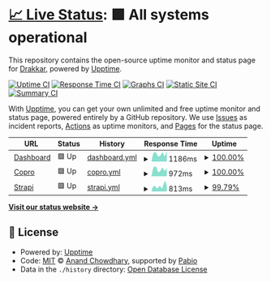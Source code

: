 # [📈 Live Status](https://drakkr-team.github.io/igere-uptime): <!--live status--> **🟩 All systems operational**

This repository contains the open-source uptime monitor and status page for [Drakkar](drakkar.io), powered by [Upptime](https://github.com/upptime/upptime).

[![Uptime CI](https://github.com/drakkr-team/igere-uptime/workflows/Uptime%20CI/badge.svg)](https://github.com/drakkr-team/igere-uptime/actions?query=workflow%3A%22Uptime+CI%22)
[![Response Time CI](https://github.com/drakkr-team/igere-uptime/workflows/Response%20Time%20CI/badge.svg)](https://github.com/drakkr-team/igere-uptime/actions?query=workflow%3A%22Response+Time+CI%22)
[![Graphs CI](https://github.com/drakkr-team/igere-uptime/workflows/Graphs%20CI/badge.svg)](https://github.com/drakkr-team/igere-uptime/actions?query=workflow%3A%22Graphs+CI%22)
[![Static Site CI](https://github.com/drakkr-team/igere-uptime/workflows/Static%20Site%20CI/badge.svg)](https://github.com/drakkr-team/igere-uptime/actions?query=workflow%3A%22Static+Site+CI%22)
[![Summary CI](https://github.com/drakkr-team/igere-uptime/workflows/Summary%20CI/badge.svg)](https://github.com/drakkr-team/igere-uptime/actions?query=workflow%3A%22Summary+CI%22)

With [Upptime](https://upptime.js.org), you can get your own unlimited and free uptime monitor and status page, powered entirely by a GitHub repository. We use [Issues](https://github.com/drakkr-team/igere-uptime/issues) as incident reports, [Actions](https://github.com/drakkr-team/igere-uptime/actions) as uptime monitors, and [Pages](https://drakkr-team.github.io/igere-uptime) for the status page.

<!--start: status pages-->
<!-- This summary is generated by Upptime (https://github.com/upptime/upptime) -->
<!-- Do not edit this manually, your changes will be overwritten -->
<!-- prettier-ignore -->
| URL | Status | History | Response Time | Uptime |
| --- | ------ | ------- | ------------- | ------ |
| <img alt="" src="https://icons.duckduckgo.com/ip3/admin.igere.ch.ico" height="13"> [Dashboard](https://admin.igere.ch) | 🟩 Up | [dashboard.yml](https://github.com/drakkr-team/igere-uptime/commits/HEAD/history/dashboard.yml) | <details><summary><img alt="Response time graph" src="./graphs/dashboard/response-time-week.png" height="20"> 1186ms</summary><br><a href="https://drakkr-team.github.io/igere-uptime/history/dashboard"><img alt="Response time 884" src="https://img.shields.io/endpoint?url=https%3A%2F%2Fraw.githubusercontent.com%2Fdrakkr-team%2Figere-uptime%2FHEAD%2Fapi%2Fdashboard%2Fresponse-time.json"></a><br><a href="https://drakkr-team.github.io/igere-uptime/history/dashboard"><img alt="24-hour response time 1585" src="https://img.shields.io/endpoint?url=https%3A%2F%2Fraw.githubusercontent.com%2Fdrakkr-team%2Figere-uptime%2FHEAD%2Fapi%2Fdashboard%2Fresponse-time-day.json"></a><br><a href="https://drakkr-team.github.io/igere-uptime/history/dashboard"><img alt="7-day response time 1186" src="https://img.shields.io/endpoint?url=https%3A%2F%2Fraw.githubusercontent.com%2Fdrakkr-team%2Figere-uptime%2FHEAD%2Fapi%2Fdashboard%2Fresponse-time-week.json"></a><br><a href="https://drakkr-team.github.io/igere-uptime/history/dashboard"><img alt="30-day response time 964" src="https://img.shields.io/endpoint?url=https%3A%2F%2Fraw.githubusercontent.com%2Fdrakkr-team%2Figere-uptime%2FHEAD%2Fapi%2Fdashboard%2Fresponse-time-month.json"></a><br><a href="https://drakkr-team.github.io/igere-uptime/history/dashboard"><img alt="1-year response time 884" src="https://img.shields.io/endpoint?url=https%3A%2F%2Fraw.githubusercontent.com%2Fdrakkr-team%2Figere-uptime%2FHEAD%2Fapi%2Fdashboard%2Fresponse-time-year.json"></a></details> | <details><summary><a href="https://drakkr-team.github.io/igere-uptime/history/dashboard">100.00%</a></summary><a href="https://drakkr-team.github.io/igere-uptime/history/dashboard"><img alt="All-time uptime 99.07%" src="https://img.shields.io/endpoint?url=https%3A%2F%2Fraw.githubusercontent.com%2Fdrakkr-team%2Figere-uptime%2FHEAD%2Fapi%2Fdashboard%2Fuptime.json"></a><br><a href="https://drakkr-team.github.io/igere-uptime/history/dashboard"><img alt="24-hour uptime 100.00%" src="https://img.shields.io/endpoint?url=https%3A%2F%2Fraw.githubusercontent.com%2Fdrakkr-team%2Figere-uptime%2FHEAD%2Fapi%2Fdashboard%2Fuptime-day.json"></a><br><a href="https://drakkr-team.github.io/igere-uptime/history/dashboard"><img alt="7-day uptime 100.00%" src="https://img.shields.io/endpoint?url=https%3A%2F%2Fraw.githubusercontent.com%2Fdrakkr-team%2Figere-uptime%2FHEAD%2Fapi%2Fdashboard%2Fuptime-week.json"></a><br><a href="https://drakkr-team.github.io/igere-uptime/history/dashboard"><img alt="30-day uptime 99.34%" src="https://img.shields.io/endpoint?url=https%3A%2F%2Fraw.githubusercontent.com%2Fdrakkr-team%2Figere-uptime%2FHEAD%2Fapi%2Fdashboard%2Fuptime-month.json"></a><br><a href="https://drakkr-team.github.io/igere-uptime/history/dashboard"><img alt="1-year uptime 99.07%" src="https://img.shields.io/endpoint?url=https%3A%2F%2Fraw.githubusercontent.com%2Fdrakkr-team%2Figere-uptime%2FHEAD%2Fapi%2Fdashboard%2Fuptime-year.json"></a></details>
| <img alt="" src="https://icons.duckduckgo.com/ip3/app.igere.ch.ico" height="13"> [Copro](https://app.igere.ch) | 🟩 Up | [copro.yml](https://github.com/drakkr-team/igere-uptime/commits/HEAD/history/copro.yml) | <details><summary><img alt="Response time graph" src="./graphs/copro/response-time-week.png" height="20"> 972ms</summary><br><a href="https://drakkr-team.github.io/igere-uptime/history/copro"><img alt="Response time 943" src="https://img.shields.io/endpoint?url=https%3A%2F%2Fraw.githubusercontent.com%2Fdrakkr-team%2Figere-uptime%2FHEAD%2Fapi%2Fcopro%2Fresponse-time.json"></a><br><a href="https://drakkr-team.github.io/igere-uptime/history/copro"><img alt="24-hour response time 1117" src="https://img.shields.io/endpoint?url=https%3A%2F%2Fraw.githubusercontent.com%2Fdrakkr-team%2Figere-uptime%2FHEAD%2Fapi%2Fcopro%2Fresponse-time-day.json"></a><br><a href="https://drakkr-team.github.io/igere-uptime/history/copro"><img alt="7-day response time 972" src="https://img.shields.io/endpoint?url=https%3A%2F%2Fraw.githubusercontent.com%2Fdrakkr-team%2Figere-uptime%2FHEAD%2Fapi%2Fcopro%2Fresponse-time-week.json"></a><br><a href="https://drakkr-team.github.io/igere-uptime/history/copro"><img alt="30-day response time 955" src="https://img.shields.io/endpoint?url=https%3A%2F%2Fraw.githubusercontent.com%2Fdrakkr-team%2Figere-uptime%2FHEAD%2Fapi%2Fcopro%2Fresponse-time-month.json"></a><br><a href="https://drakkr-team.github.io/igere-uptime/history/copro"><img alt="1-year response time 943" src="https://img.shields.io/endpoint?url=https%3A%2F%2Fraw.githubusercontent.com%2Fdrakkr-team%2Figere-uptime%2FHEAD%2Fapi%2Fcopro%2Fresponse-time-year.json"></a></details> | <details><summary><a href="https://drakkr-team.github.io/igere-uptime/history/copro">100.00%</a></summary><a href="https://drakkr-team.github.io/igere-uptime/history/copro"><img alt="All-time uptime 99.07%" src="https://img.shields.io/endpoint?url=https%3A%2F%2Fraw.githubusercontent.com%2Fdrakkr-team%2Figere-uptime%2FHEAD%2Fapi%2Fcopro%2Fuptime.json"></a><br><a href="https://drakkr-team.github.io/igere-uptime/history/copro"><img alt="24-hour uptime 100.00%" src="https://img.shields.io/endpoint?url=https%3A%2F%2Fraw.githubusercontent.com%2Fdrakkr-team%2Figere-uptime%2FHEAD%2Fapi%2Fcopro%2Fuptime-day.json"></a><br><a href="https://drakkr-team.github.io/igere-uptime/history/copro"><img alt="7-day uptime 100.00%" src="https://img.shields.io/endpoint?url=https%3A%2F%2Fraw.githubusercontent.com%2Fdrakkr-team%2Figere-uptime%2FHEAD%2Fapi%2Fcopro%2Fuptime-week.json"></a><br><a href="https://drakkr-team.github.io/igere-uptime/history/copro"><img alt="30-day uptime 99.34%" src="https://img.shields.io/endpoint?url=https%3A%2F%2Fraw.githubusercontent.com%2Fdrakkr-team%2Figere-uptime%2FHEAD%2Fapi%2Fcopro%2Fuptime-month.json"></a><br><a href="https://drakkr-team.github.io/igere-uptime/history/copro"><img alt="1-year uptime 99.07%" src="https://img.shields.io/endpoint?url=https%3A%2F%2Fraw.githubusercontent.com%2Fdrakkr-team%2Figere-uptime%2FHEAD%2Fapi%2Fcopro%2Fuptime-year.json"></a></details>
| <img alt="" src="https://icons.duckduckgo.com/ip3/strapi.igere.ch.ico" height="13"> [Strapi](https://strapi.igere.ch) | 🟩 Up | [strapi.yml](https://github.com/drakkr-team/igere-uptime/commits/HEAD/history/strapi.yml) | <details><summary><img alt="Response time graph" src="./graphs/strapi/response-time-week.png" height="20"> 813ms</summary><br><a href="https://drakkr-team.github.io/igere-uptime/history/strapi"><img alt="Response time 719" src="https://img.shields.io/endpoint?url=https%3A%2F%2Fraw.githubusercontent.com%2Fdrakkr-team%2Figere-uptime%2FHEAD%2Fapi%2Fstrapi%2Fresponse-time.json"></a><br><a href="https://drakkr-team.github.io/igere-uptime/history/strapi"><img alt="24-hour response time 1117" src="https://img.shields.io/endpoint?url=https%3A%2F%2Fraw.githubusercontent.com%2Fdrakkr-team%2Figere-uptime%2FHEAD%2Fapi%2Fstrapi%2Fresponse-time-day.json"></a><br><a href="https://drakkr-team.github.io/igere-uptime/history/strapi"><img alt="7-day response time 813" src="https://img.shields.io/endpoint?url=https%3A%2F%2Fraw.githubusercontent.com%2Fdrakkr-team%2Figere-uptime%2FHEAD%2Fapi%2Fstrapi%2Fresponse-time-week.json"></a><br><a href="https://drakkr-team.github.io/igere-uptime/history/strapi"><img alt="30-day response time 788" src="https://img.shields.io/endpoint?url=https%3A%2F%2Fraw.githubusercontent.com%2Fdrakkr-team%2Figere-uptime%2FHEAD%2Fapi%2Fstrapi%2Fresponse-time-month.json"></a><br><a href="https://drakkr-team.github.io/igere-uptime/history/strapi"><img alt="1-year response time 719" src="https://img.shields.io/endpoint?url=https%3A%2F%2Fraw.githubusercontent.com%2Fdrakkr-team%2Figere-uptime%2FHEAD%2Fapi%2Fstrapi%2Fresponse-time-year.json"></a></details> | <details><summary><a href="https://drakkr-team.github.io/igere-uptime/history/strapi">99.79%</a></summary><a href="https://drakkr-team.github.io/igere-uptime/history/strapi"><img alt="All-time uptime 99.05%" src="https://img.shields.io/endpoint?url=https%3A%2F%2Fraw.githubusercontent.com%2Fdrakkr-team%2Figere-uptime%2FHEAD%2Fapi%2Fstrapi%2Fuptime.json"></a><br><a href="https://drakkr-team.github.io/igere-uptime/history/strapi"><img alt="24-hour uptime 98.54%" src="https://img.shields.io/endpoint?url=https%3A%2F%2Fraw.githubusercontent.com%2Fdrakkr-team%2Figere-uptime%2FHEAD%2Fapi%2Fstrapi%2Fuptime-day.json"></a><br><a href="https://drakkr-team.github.io/igere-uptime/history/strapi"><img alt="7-day uptime 99.79%" src="https://img.shields.io/endpoint?url=https%3A%2F%2Fraw.githubusercontent.com%2Fdrakkr-team%2Figere-uptime%2FHEAD%2Fapi%2Fstrapi%2Fuptime-week.json"></a><br><a href="https://drakkr-team.github.io/igere-uptime/history/strapi"><img alt="30-day uptime 99.29%" src="https://img.shields.io/endpoint?url=https%3A%2F%2Fraw.githubusercontent.com%2Fdrakkr-team%2Figere-uptime%2FHEAD%2Fapi%2Fstrapi%2Fuptime-month.json"></a><br><a href="https://drakkr-team.github.io/igere-uptime/history/strapi"><img alt="1-year uptime 99.05%" src="https://img.shields.io/endpoint?url=https%3A%2F%2Fraw.githubusercontent.com%2Fdrakkr-team%2Figere-uptime%2FHEAD%2Fapi%2Fstrapi%2Fuptime-year.json"></a></details>

<!--end: status pages-->

[**Visit our status website →**](https://drakkr-team.github.io/igere-uptime)

## 📄 License

- Powered by: [Upptime](https://github.com/upptime/upptime)
- Code: [MIT](./LICENSE) © [Anand Chowdhary](https://anandchowdhary.com), supported by [Pabio](https://pabio.com)
- Data in the `./history` directory: [Open Database License](https://opendatacommons.org/licenses/odbl/1-0/)
